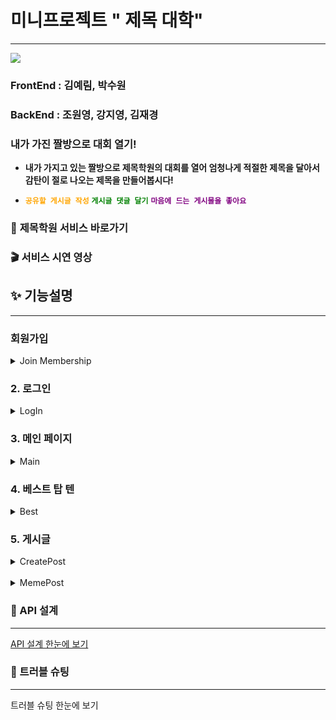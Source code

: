 # 미니프로젝트 " 제목 대학"
* * * 
![](https://velog.velcdn.com/images/piczo/post/7441e92a-b65c-4bb6-bca2-af1d56bde74e/image.png)

### FrontEnd : 김예림, 박수원
### BackEnd : 조원영, 강지영, 김재경
### 내가 가진 짤방으로 대회 열기!
* **내가 가지고 있는 짤방으로 제목학원의 대회를 열어 엄청나게 적절한 제목을 달아서 감탄이 절로 나오는 제목을 만들어봅시다!**

* **<span style="color:orange">`공유할 게시글 작성`</span>** **<span style="color:green">`게시글 댓글 달기`</span>** **<span style="color:purple">`마음에 드는 게시물을 좋아요`</span>**

### 🍰 **제목학원 서비스 바로가기**

### 🎬 **서비스 시연 영상**


## ✨ 기능설명
* * *
###  회원가입
<details>
<summary> Join Membership  </summary>
<div markdown="1">       
<br>
  전체적으로 응답 바디에 HTTP Status Code와 메세지를 출력하도록 구현
<br><br>
유효성 검사를 통해 ID중복, Nickname중복 등 기본적인 기능 구현

</div>
</details>


### 2. 로그인
<details>
<summary> LogIn</summary>
<div markdown="1">     
<br>
  로그인 시에 토큰이 자동적으로 헤더에 들어오도록 기능 구현
<br><br>
토큰 만료시간은 30분으로 구현

</div>
</details>


### 3. 메인 페이지
<details>
<summary> Main</summary>
<div markdown="1">   
 <br>
  베스트 탑 텐을 슬라이드로 출력
 <br><br>
  포스팅된 게시글 리스트를 최신순으로 출력

</div>
</details>

### 4. 베스트 탑 텐
<details>
<summary> Best</summary>
<div markdown="1">  <br> 
추천 수가 10개가 넘는 게시물 중 상위 게시물 10개 리스트 출력

</div>
</details>

### 5. 게시글
<details>
<summary> CreatePost </summary>
<div markdown="1">
<br>
로그인이 된 회원만 게시글을 작성할 수 있도록 구현
<br><br>
사용자가 원하는 제목과 사진을 최신순으로 저장

</div>
</details>
<br>
<details>
<summary> MemePost </summary>
<div markdown="1">
<br>
포스팅된 게시글(전체/특정), 코멘트(전체/특정)을 최신순으로 조회할 수 있는 기능 구현
<br><br>
로그인한 사용자가 마음에 드는 게시글에 추천(추천 취소) 할 수 있는 기능 구현
<br><br>
로그인한 사용자가 특정 게시글에 원하는 코멘트를 등록할 수 있는 기능 구현
<br><br>
게시글 및 코멘트의 작성자 본인만 수정 및 삭제할 수 있는 기능 구현

</div>
</details>



### 🔨 API 설계
* * *
[API 설계 한눈에 보기](https://www.notion.so/2b81effeaf7c41dcaad6ad4d6710bf0a?v=7b9e7b62e89c4f85b4c69cf2f82d65ca)


### 🐛 트러블 슈팅
* * *
트러블 슈팅 한눈에 보기

